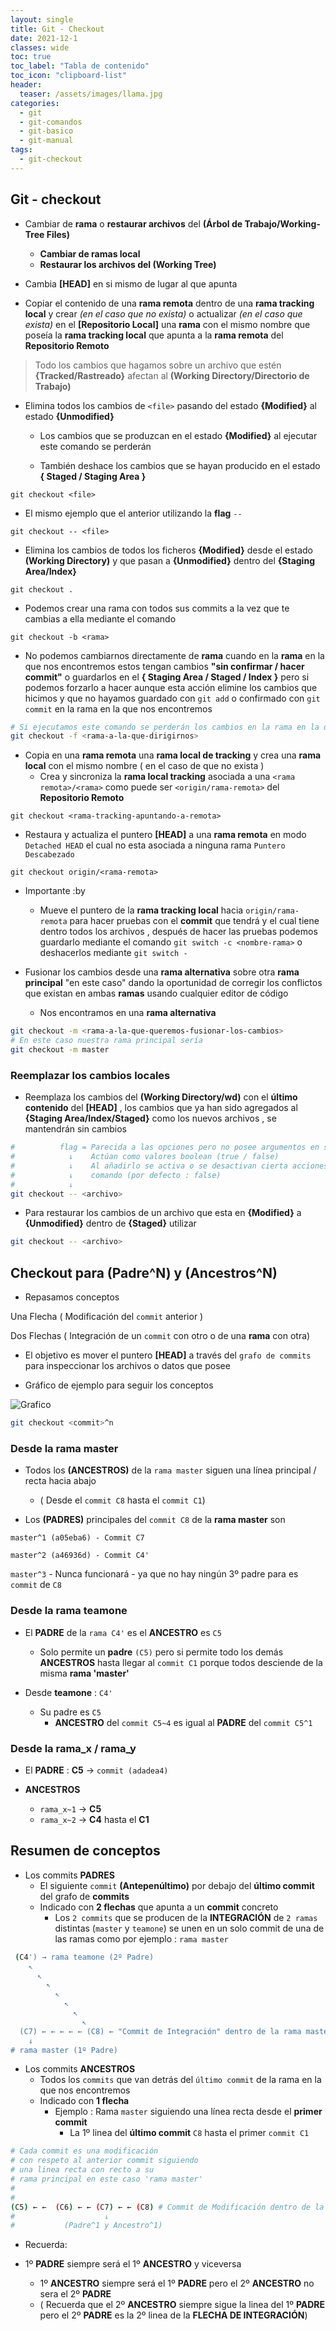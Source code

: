 ```yaml
---
layout: single
title: Git - Checkout
date: 2021-12-1
classes: wide
toc: true
toc_label: "Tabla de contenido"
toc_icon: "clipboard-list"
header:
  teaser: /assets/images/llama.jpg
categories:
  - git
  - git-comandos
  - git-basico
  - git-manual
tags:
  - git-checkout
---
```


## Git - checkout

* Cambiar de **rama** o **restaurar archivos** del **(Árbol de Trabajo/Working-Tree Files)**
  * **Cambiar de ramas local**
  * **Restaurar los archivos del (Working Tree)**

* Cambia **[HEAD]** en si mismo de lugar al que apunta

* Copiar el contenido de una **rama remota** dentro de una **rama tracking local** y crear *(en el caso que no exista)* o actualizar *(en el caso que exista)* en el **[Repositorio Local]** una **rama** con el mismo nombre que poseía la **rama tracking local** que apunta a la **rama remota** del **Repositorio Remoto**

> Todo los cambios que hagamos sobre un archivo que estén **{Tracked/Rastreado}** afectan al **(Working Directory/Directorio de Trabajo)**

* Elimina todos los cambios de ``<file>`` pasando del estado **{Modified}** al estado **{Unmodified}**
  * Los cambios que se produzcan en el estado **{Modified}** al ejecutar este comando se perderán

  * También deshace los cambios que se hayan producido en el estado **{ Staged / Staging Area }**

``git checkout <file>``

* El mismo ejemplo que el anterior utilizando la **flag** ``--``

``git checkout -- <file>``

* Elimina los cambios de todos los ficheros **{Modified}** desde el estado **(Working Directory)** y que pasan a **{Unmodified}** dentro del **{Staging Area/Index}**

``git checkout .``

* Podemos crear una rama con todos sus commits a la vez que te cambias a ella mediante el comando

``git checkout -b <rama>``

* No podemos cambiarnos directamente de **rama** cuando en la **rama** en la que nos encontremos estos tengan cambios **"sin confirmar / hacer commit"** o guardarlos en el **{ Staging Area / Staged / Index }** pero si podemos forzarlo a hacer aunque esta acción elimine los cambios que hicimos y que no hayamos guardado con ``git add`` o confirmado con ``git commit`` en la rama en la que nos encontremos

```bash
# Si ejecutamos este comando se perderán los cambios en la rama en la que nos encontremos
git checkout -f <rama-a-la-que-dirigirnos>
```

* Copia en una **rama remota** una **rama local de tracking** y crea una **rama local** con el mismo nombre ( en el caso de que no exista )
  * Crea y sincroniza la **rama local tracking** asociada a una ``<rama remota>/<rama>`` como puede ser ``<origin/rama-remota>`` del **Repositorio Remoto**

``git checkout <rama-tracking-apuntando-a-remota>``

* Restaura y actualiza el puntero **[HEAD]** a una **rama remota** en modo ``Detached HEAD`` el cual no esta asociada a ninguna rama ``Puntero Descabezado``

``git checkout origin/<rama-remota>``

* Importante :by
  * Mueve el puntero de la **rama tracking local** hacia ``origin/rama-remota`` para hacer pruebas con el **commit** que tendrá y el cual tiene dentro todos los archivos , después de hacer las pruebas podemos guardarlo mediante el comando ``git switch -c <nombre-rama>`` o deshacerlos mediante ``git switch -``

* Fusionar los cambios desde una **rama alternativa** sobre otra **rama principal** "en este caso" dando la oportunidad de corregir los conflictos que existan en ambas **ramas** usando cualquier editor de código
  * Nos encontramos en una **rama alternativa**

```bash
git checkout -m <rama-a-la-que-queremos-fusionar-los-cambios>
# En este caso nuestra rama principal sería
git checkout -m master
```

### Reemplazar los cambios locales

* Reemplaza los cambios del **(Working Directory/wd)** con el **último contenido** del **[HEAD]** , los cambios que ya han sido agregados al **{Staging Area/Index/Staged}** como los nuevos archivos , se mantendrán sin cambios

```bash
#          flag = Parecida a las opciones pero no posee argumentos en si mismo
#            ↓    Actúan como valores boolean (true / false) 
#            ↓    Al añadirlo se activa o se desactivan cierta acciones del 
#            ↓    comando (por defecto : false) 
#            ↓    
git checkout -- <archivo>
```

* Para restaurar los cambios de un archivo que esta en **{Modified}** a **{Unmodified}** dentro de **{Staged}** utilizar

```bash
git checkout -- <archivo>
```

## Checkout para (Padre^N) y (Ancestros^N)

* Repasamos conceptos

Una Flecha ( Modificación del ``commit`` anterior )

Dos Flechas ( Integración de un ``commit`` con otro o de una **rama** con otra)

* El objetivo es mover el puntero **[HEAD]** a través del ``grafo de commits`` para inspeccionar los archivos o datos que posee

* Gráfico de ejemplo para seguir los conceptos

![Grafico](/blog/assets/images/checkout/grafico-checkout-padre-ancestro.jpg)

```bash
git checkout <commit>^n
```

### Desde la rama master

* Todos los **(ANCESTROS)** de la ``rama master`` siguen una línea principal / recta hacia abajo

  * ( Desde el ``commit C8`` hasta el ``commit C1``)

* Los **(PADRES)** principales del ``commit C8`` de la **rama master** son

``master^1 (a05eba6) - Commit C7``

``master^2 (a46936d) - Commit C4'``

``master^3`` - Nunca funcionará - ya que no hay ningún 3º padre para es ``commit`` de ``C8``

### Desde la rama teamone

* El **PADRE** de la ``rama C4'`` es el **ANCESTRO** es ``C5``
  * Solo permite un **padre** ``(C5)`` pero si permite todo los demás **ANCESTROS** hasta llegar al ``commit C1`` porque todos desciende de la misma **rama 'master'**

* Desde **teamone** : ``C4'``
  * Su padre es ``C5``
    * **ANCESTRO** del ``commit C5~4`` es igual al **PADRE** del ``commit C5^1``

### Desde la rama_x / rama_y

* El **PADRE** : **C5** → ``commit (adadea4)``

* **ANCESTROS**
  * ``rama_x~1`` → **C5**
  * ``rama_x~2`` → **C4** hasta el **C1**

## Resumen de conceptos

* Los commits **PADRES**
  * El siguiente ``commit`` **(Antepenúltimo)** por debajo del **último commit** del grafo de **commits**
  * Indicado con **2 flechas** que apunta a un **commit** concreto
    * Los ``2 commits`` que se producen de la **INTEGRACIÓN** de ``2 ramas`` distintas (``master`` y ``teamone``) se unen en un solo commit de una de las ramas como por ejemplo : ``rama master``

```bash
 (C4') → rama teamone (2º Padre)
    ↖
      ↖
        ↖
          ↖ 
            ↖
              ↖
                ↖
  (C7) ← ← ← ← ← (C8) ← "Commit de Integración" dentro de la rama master
    ↓              
# rama master (1º Padre)   
```

* Los commits **ANCESTROS**
  * Todos los ``commits`` que van detrás del ``último commit`` de la rama en la que nos encontremos
  * Indicado con **1 flecha**
    * Ejemplo : Rama ``master`` siguiendo una línea recta desde el **primer commit**
      * La 1º linea del **último commit** ``C8`` hasta el primer ``commit C1``

```bash
# Cada commit es una modificación 
# con respeto al anterior commit siguiendo
# una linea recta con recto a su 
# rama principal en este caso 'rama master'
#
#                             
(C5) ← ←  (C6) ← ← (C7) ← ← (C8) # Commit de Modificación dentro de la "rama master"
#                    ↓                         
#           (Padre^1 y Ancestro^1)              
```

* Recuerda:

* 1º **PADRE** siempre será el 1º **ANCESTRO** y viceversa
  * 1º **ANCESTRO** siempre será el 1º **PADRE** pero el 2º **ANCESTRO** no sera el 2º **PADRE**
  * ( Recuerda que el 2º **ANCESTRO** siempre sigue la linea del 1º **PADRE** pero el 2º **PADRE** es la 2º linea de la **FLECHA DE INTEGRACIÓN**)
